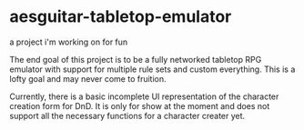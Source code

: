 # aesguitar-tabletop-emulator
a project i'm working on for fun

The end goal of this project is to be a fully networked tabletop RPG emulator 
with support for multiple rule sets and custom everything.
This is a lofty goal and may never come to fruition.

Currently, there is a basic incomplete UI representation of the character creation form for DnD. It is only for show at the moment and does not support all the necessary functions for a character creater yet.
